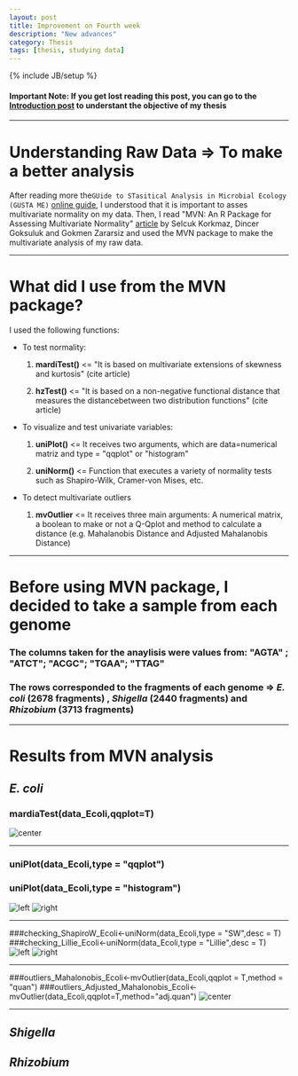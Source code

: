 ```yaml
---
layout: post
title: Improvement on Fourth week
description: "New advances"
category: Thesis
tags: [thesis, studying data]
---
```


{% include JB/setup %}

#### Important Note: If you get lost reading this post, you can go to the [Introduction post](http://kamynz.github.io/thesis/2015/07/30/Introduction-of-Thesis/) to understant the objective of my thesis

------

# Understanding Raw Data => To make a better analysis

After reading more the```GUide to STasitical Analysis in Microbial Ecology (GUSTA ME)``` [online guide](https://sites.google.com/site/mb3gustame/), I understood that it is important to asses multivariate normality on my data. Then, I read "MVN: An R Package for Assessing Multivariate Normality" [article](http://journal.r-project.org/archive/2014-2/korkmaz-goksuluk-zararsiz.pdf) by Selcuk Korkmaz, Dincer Goksuluk and Gokmen Zararsiz and used the MVN package to make the multivariate analysis of my raw data. 

------

# What did I use from the MVN package?

I used the following functions:

  * To test normality:

    1. **mardiTest()** <= "It is based on multivariate extensions of skewness and kurtosis" (cite article) 
    
    2. **hzTest()** <= "It is based on a non-negative functional distance that measures the distancebetween two distribution functions" (cite article)

  * To visualize and test univariate variables:

    1. **uniPlot()** <= It receives two arguments, which are data=numerical matriz and type = "qqplot" or "histogram"
    
    2. **uniNorm()** <= Function that executes a variety of  normality tests such as Shapiro-Wilk, Cramer-von Mises, etc. 

  * To detect multivariate outliers
 
    1. **mvOutlier** <= It receives three main arguments: A numerical matrix, a boolean to make or not a Q-Qplot and method to calculate a distance (e.g. Mahalanobis Distance and Adjusted Mahalanobis Distance)

------

# Before using MVN package, I decided to take a sample from each genome

### The columns taken for the anaylisis were values from: "AGTA" ; "ATCT"; "ACGC"; "TGAA"; "TTAG"

### The rows corresponded to the fragments of each genome => **_E. coli_ (2678 fragments) , _Shigella_ (2440 fragments) and _Rhizobium_ (3713 fragments)**

------

# Results from MVN analysis

## _E. coli_

### mardiaTest(data_Ecoli,qqplot=T)
![center](/Figs/Semana4/Ecoli/Ecoli_MardiaTest_qqplot.png)

------

### uniPlot(data_Ecoli,type = "qqplot")
### uniPlot(data_Ecoli,type = "histogram")
![left](/Figs/Semana4/Ecoli/Ecoli_uniPlot_QQplot_out.png) 
![right](/Figs/Semana4/Ecoli/Ecoli_uniPlot_hist_out.png)

------

###checking_ShapiroW_Ecoli<-uniNorm(data_Ecoli,type = "SW",desc = T)
###checking_Lillie_Ecoli<-uniNorm(data_Ecoli,type = "Lillie",desc = T)
![left](/Figs/Semana4/Ecoli/uniNorm_Ecoli_Shapiro.png)
![right](/Figs/Semana4/Ecoli/uniNorm_Ecoli_Lillie.png)

------

###outliers_Mahalonobis_Ecoli<-mvOutlier(data_Ecoli,qqplot = T,method = "quan")
###outliers_Adjusted_Mahalonobis_Ecoli<-mvOutlier(data_Ecoli,qqplot=T,method="adj.quan")
![center](/Figs/Semana4/Ecoli/Ecoli_Outliers_no_normalized.png) 

------

## _Shigella_

## _Rhizobium_








